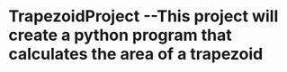 # TrapezoidProject    --This project will create a python program that calculates the area of a trapezoid
